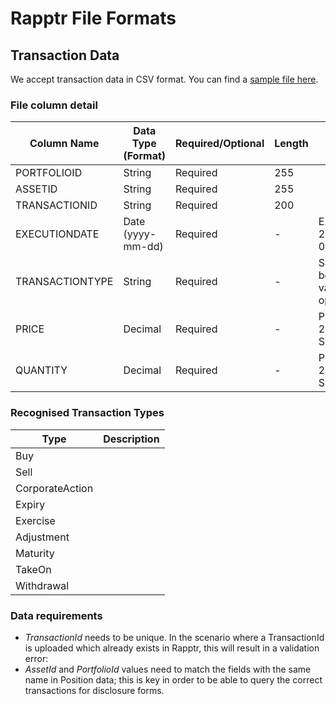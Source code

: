 # Rapptr File Formats

## Transaction Data

We accept transaction data in CSV format. You can find a [sample file here](Transactions.csv).

### File column detail

Column Name     | Data Type (Format) | Required/Optional | Length | Notes
----------------|--------------------|-------------------|--------|----------------------------
PORTFOLIOID     | String             | Required          | 255    |
ASSETID         | String             | Required          | 255    |
TRANSACTIONID   | String             | Required          | 200    |
EXECUTIONDATE   | Date (yyyy-mm-dd)  | Required          |  -     | E.g. 2016-01-27
TRANSACTIONTYPE | String             | Required          |  -     | See below for valid options       
PRICE           | Decimal            | Required          |  -     | Precision: 28; Scale: 8
QUANTITY        | Decimal            | Required          |  -     | Precision: 28; Scale: 8

### Recognised Transaction Types

Type            | Description |
----------------|-------------|
Buy             | |
Sell            | |
CorporateAction | |
Expiry          | |
Exercise        | |
Adjustment      | |
Maturity        | |
TakeOn          | |
Withdrawal      | |


### Data requirements

- *TransactionId* needs to be unique. In the scenario where a TransactionId is uploaded which already exists in Rapptr, this will result in a validation error:
- *AssetId* and *PortfolioId* values need to match the fields with the same name in Position data; this is key in order to be able to query the correct transactions for disclosure forms.
